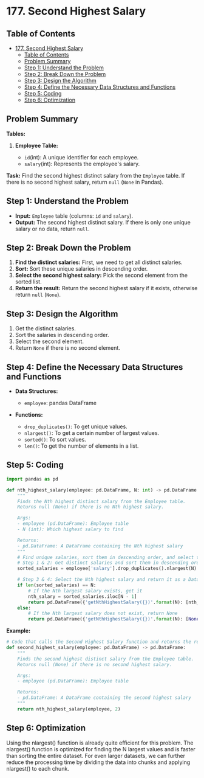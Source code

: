# 177. Second Highest Salary

## Table of Contents

- [177. Second Highest Salary](#177-second-highest-salary)
  - [Table of Contents](#table-of-contents)
  - [Problem Summary](#problem-summary)
  - [Step 1: Understand the Problem](#step-1-understand-the-problem)
  - [Step 2: Break Down the Problem](#step-2-break-down-the-problem)
  - [Step 3: Design the Algorithm](#step-3-design-the-algorithm)
  - [Step 4: Define the Necessary Data Structures and Functions](#step-4-define-the-necessary-data-structures-and-functions)
  - [Step 5: Coding](#step-5-coding)
  - [Step 6: Optimization](#step-6-optimization)

## Problem Summary

**Tables:**

1. **Employee Table:**

    -   `id`(int): A unique identifier for each employee.
    -   `salary`(int): Represents the employee's salary.

**Task:** Find the second highest distinct salary from the `Employee` table. If there is no second highest salary, return `null` (`None` in Pandas).

## Step 1: Understand the Problem

-   **Input:** `Employee` table (columns: `id` and `salary`).
-   **Output:** The second highest distinct salary. If there is only one unique salary or no data, return `null`.

## Step 2: Break Down the Problem

1. **Find the distinct salaries:** First, we need to get all distinct salaries.
2. **Sort:** Sort these unique salaries in descending order.
3. **Select the second highest salary:** Pick the second element from the sorted list.
4. **Return the result:** Return the second highest salary if it exists, otherwise return `null` (`None`).

## Step 3: Design the Algorithm

1. Get the distinct salaries.
2. Sort the salaries in descending order.
3. Select the second element.
4. Return `None` if there is no second element.

## Step 4: Define the Necessary Data Structures and Functions

-   **Data Structures:**
    -   `employee`: pandas DataFrame

-   **Functions:**
    -   `drop_duplicates()`: To get unique values.
    -   `nlargest()`: To get a certain number of largest values.
    -   `sorted()`: To sort values.
    -   `len()`: To get the number of elements in a list.

## Step 5: Coding

```python
import pandas as pd

def nth_highest_salary(employee: pd.DataFrame, N: int) -> pd.DataFrame:
    """
    Finds the Nth highest distinct salary from the Employee table.
    Returns null (None) if there is no Nth highest salary.

    Args:
    - employee (pd.DataFrame): Employee table
    - N (int): Which highest salary to find

    Returns:
    - pd.DataFrame: A DataFrame containing the Nth highest salary
    """
    # Find unique salaries, sort them in descending order, and select the Nth largest salary
    # Step 1 & 2: Get distinct salaries and sort them in descending order
    sorted_salaries = employee['salary'].drop_duplicates().nlargest(N)

    # Step 3 & 4: Select the Nth highest salary and return it as a DataFrame
    if len(sorted_salaries) == N:
        # If the Nth largest salary exists, get it
        nth_salary = sorted_salaries.iloc[N - 1]
        return pd.DataFrame({'getNthHighestSalary({})'.format(N): [nth_salary]})
    else:
        # If the Nth largest salary does not exist, return None
        return pd.DataFrame({'getNthHighestSalary({})'.format(N): [None]})
```

**Example:**
```py
# Code that calls the Second Highest Salary function and returns the result for N=2
def second_highest_salary(employee: pd.DataFrame) -> pd.DataFrame:
    """
    Finds the second highest distinct salary from the Employee table.
    Returns null (None) if there is no second highest salary.

    Args:
    - employee (pd.DataFrame): Employee table

    Returns:
    - pd.DataFrame: A DataFrame containing the second highest salary
    """
    return nth_highest_salary(employee, 2)
```

## Step 6: Optimization
Using the nlargest() function is already quite efficient for this problem. The nlargest() function is optimized for finding the N largest values and is faster than sorting the entire dataset. For even larger datasets, we can further reduce the processing time by dividing the data into chunks and applying nlargest() to each chunk.